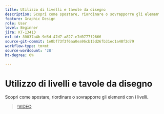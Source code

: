 ```yaml
---
title: Utilizzo di livelli e tavole da disegno
description: Scopri come spostare, riordinare o sovrapporre gli elementi con i livelli
feature: Graphic Design
role: User
level: Beginner
jira: KT-13413
exl-id: 80037a4b-9d6d-47d7-a827-e7d0777f2666
source-git-commit: 1e0bf73f3f6aa0ea96cb15d26fb31ec1a48f2d79
workflow-type: tm+mt
source-wordcount: '28'
ht-degree: 0%

---
```


# Utilizzo di livelli e tavole da disegno

Scopri come spostare, riordinare o sovrapporre gli elementi con i livelli.

>[!VIDEO](https://video.tv.adobe.com/v/3420214?quality=12&learn=on&hidetitle=true)
